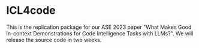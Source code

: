 # ICL4code  
This is the replication package for our ASE 2023 paper "What Makes Good In-context Demonstrations for Code Intelligence Tasks with LLMs?". We will release the source code in two weeks.
